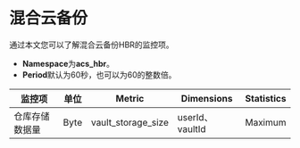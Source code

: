 # 混合云备份

通过本文您可以了解混合云备份HBR的监控项。

-   **Namespace**为**acs\_hbr**。
-   **Period**默认为60秒，也可以为60的整数倍。

|监控项|单位|Metric|Dimensions|Statistics|
|---|--|------|----------|----------|
|仓库存储数据量|Byte|vault\_storage\_size|userId、vaultId|Maximum|

